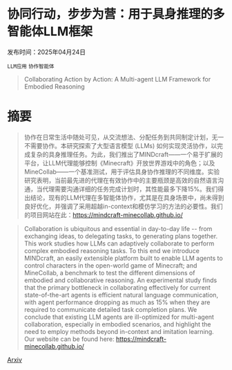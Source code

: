 # 协同行动，步步为营：用于具身推理的多智能体LLM框架

发布时间：2025年04月24日

`LLM应用` `协作智能体`

> Collaborating Action by Action: A Multi-agent LLM Framework for Embodied Reasoning

# 摘要

> 协作在日常生活中随处可见，从交流想法、分配任务到共同制定计划，无一不需要协作。本研究探索了大型语言模型 (LLMs) 如何实现灵活协作，以完成复杂的具身推理任务。为此，我们推出了MINDcraft——一个易于扩展的平台，让LLM代理能够控制《Minecraft》开放世界游戏中的角色；以及MineCollab——一个基准测试，用于评估具身协作推理的不同维度。实验研究表明，当前最先进的代理在有效协作中的主要瓶颈是高效的自然语言沟通，当代理需要沟通详细的任务完成计划时，其性能最多下降15%。我们得出结论，现有的LLM代理在多智能体协作，尤其是在具身场景中，尚未得到良好优化，并强调了采用超越in-context和模仿学习的方法的必要性。我们的项目网站在此：https://mindcraft-minecollab.github.io/

> Collaboration is ubiquitous and essential in day-to-day life -- from exchanging ideas, to delegating tasks, to generating plans together. This work studies how LLMs can adaptively collaborate to perform complex embodied reasoning tasks. To this end we introduce MINDcraft, an easily extensible platform built to enable LLM agents to control characters in the open-world game of Minecraft; and MineCollab, a benchmark to test the different dimensions of embodied and collaborative reasoning. An experimental study finds that the primary bottleneck in collaborating effectively for current state-of-the-art agents is efficient natural language communication, with agent performance dropping as much as 15% when they are required to communicate detailed task completion plans. We conclude that existing LLM agents are ill-optimized for multi-agent collaboration, especially in embodied scenarios, and highlight the need to employ methods beyond in-context and imitation learning. Our website can be found here: https://mindcraft-minecollab.github.io/

[Arxiv](https://arxiv.org/abs/2504.17950)